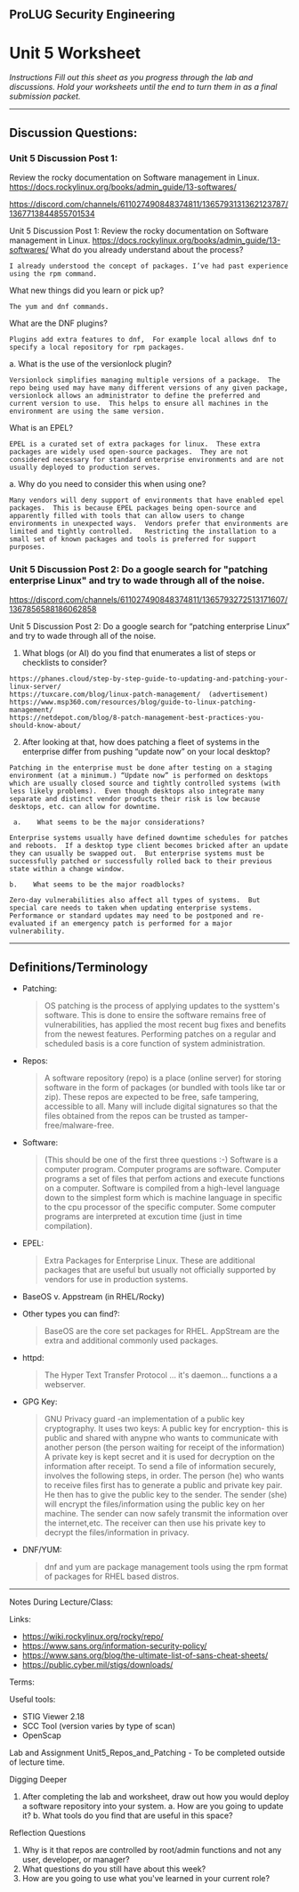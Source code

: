 ## ProLUG Security Engineering
# Unit 5 Worksheet

*Instructions*
*Fill out this sheet as you progress through the lab and discussions. Hold your worksheets until the end to turn them in as a final submission packet.*

---

## Discussion Questions:

### Unit 5 Discussion Post 1: 
Review the rocky documentation on Software management in Linux. https://docs.rockylinux.org/books/admin_guide/13-softwares/


https://discord.com/channels/611027490848374811/1365793131362123787/1367713844855701534

Unit 5 Discussion Post 1: Review the rocky documentation on Software management in Linux. https://docs.rockylinux.org/books/admin_guide/13-softwares/
What do you already understand about the process?

```I already understood the concept of packages. I’ve had past experience using the rpm command.```

What new things did you learn or pick up?

```The yum and dnf commands.```

What are the DNF plugins?

```Plugins add extra features to dnf,  For example local allows dnf to specify a local repository for rpm packages.```

a.    What is the use of the versionlock plugin?

```Versionlock simplifies managing multiple versions of a package.  The repo being used may have many different versions of any given package,  versionlock allows an administrator to define the preferred and current version to use.  This helps to ensure all machines in the environment are using the same version.```

What is an EPEL? 

```EPEL is a curated set of extra packages for linux.  These extra packages are widely used open-source packages.  They are not considered necessary for standard enterprise environments and are not usually deployed to production serves.```

a.    Why do you need to consider this when using one?

```Many vendors will deny support of environments that have enabled epel packages.  This is because EPEL packages being open-source and apparently filled with tools that can allow users to change environments in unexpected ways.  Vendors prefer that environments are limited and tightly controlled.   Restricting the installation to a small set of known packages and tools is preferred for support purposes.```


### Unit 5 Discussion Post 2: Do a google search for "patching enterprise Linux" and try to wade through all of the noise.


https://discord.com/channels/611027490848374811/1365793272513171607/1367856588186062858

Unit 5 Discussion Post 2: Do a google search for “patching enterprise Linux” and try to wade through all of  the noise.

1.    What blogs (or AI) do you find that enumerates a list of steps or checklists to consider?

```
https://phanes.cloud/step-by-step-guide-to-updating-and-patching-your-linux-server/
https://tuxcare.com/blog/linux-patch-management/  (advertisement)
https://www.msp360.com/resources/blog/guide-to-linux-patching-management/
https://netdepot.com/blog/8-patch-management-best-practices-you-should-know-about/

```

2.    After looking at that, how does patching a fleet of systems in the enterprise differ from pushing “update now” on your local desktop?

```
Patching in the enterprise must be done after testing on a staging environment (at a minimum.) “Update now” is performed on desktops which are usually closed source and tightly controlled systems (with less likely problems).  Even though desktops also integrate many separate and distinct vendor products their risk is low because desktops, etc. can allow for downtime.
```

     a.    What seems to be the major considerations?

```
Enterprise systems usually have defined downtime schedules for patches and reboots.  If a desktop type client becomes bricked after an update they can usually be swapped out.  But enterprise systems must be successfully patched or successfully rolled back to their previous state within a change window.
```

    b.    What seems to be the major roadblocks?

```
Zero-day vulnerabilities also affect all types of systems.  But special care needs to taken when updating enterprise systems.  Performance or standard updates may need to be postponed and re-evaluated if an emergency patch is performed for a major vulnerability.

```

---

## Definitions/Terminology
- Patching:

    >OS patching is the process of applying updates to the systtem's software.  This is done to ensire the software remains free of vulnerabilities, has applied the most recent bug fixes and benefits from the newest features.  Performing patches on a regular and scheduled basis is a core function of system administration.

- Repos:

    > A software repository (repo) is a place (online server) for storing software in the form of packages (or bundled with tools like tar or zip).  These repos are expected to be free, safe tampering, accessible to all.  Many will include digital signatures so that the files obtained from the repos can be trusted as tamper-free/malware-free.

- Software:

    > (This should be one of the first three questions :-)  Software is a computer program.  Computer programs are software. Computer programs a set of files that perfom actions and execute functions on a computer.  Software is compiled from a high-level language down to the simplest form which is machine language in specific to the cpu processor of the specific computer. Some computer programs are interpreted at excution time (just in time compilation).

- EPEL:

    > Extra Packages for Enterprise Linux.  These are additional packages that are useful but usually not officially supported by vendors for use in production systems.

- BaseOS v. Appstream (in RHEL/Rocky)
- Other types you can find?:
    > BaseOS are the core set packages for RHEL.  AppStream are the extra and additional commonly used packages.


- httpd:

    > The Hyper Text Transfer Protocol ... it's daemon... functions a a webserver.

- GPG Key:

    > GNU Privacy guard -an implementation of a public key cryptography.
    > It uses two keys:
    > A public key for encryption-  this is public and shared with anypne who wants to communicate with another person (the person waiting for receipt of the information)
    > A private key is kept secret and it is used for decryption on the information after receipt.
    > To send a file of information securely, involves the following steps, in order.
    > The person (he) who wants to receive files first has to generate a public and private key pair.
    > He then has to give the public key to the sender.
    > The sender (she) will encrypt the files/information using the public key on her machine.
    > The sender can now safely transmit the information over the internet,etc.
    > The receiver can then use his private key to decrypt the files/information in privacy.

- DNF/YUM:

    > dnf and yum are package management tools using the rpm format of packages for RHEL based distros.



---


Notes During Lecture/Class:

Links:
- https://wiki.rockylinux.org/rocky/repo/
- https://www.sans.org/information-security-policy/
- https://www.sans.org/blog/the-ultimate-list-of-sans-cheat-sheets/
- https://public.cyber.mil/stigs/downloads/

Terms:

Useful tools:
- STIG Viewer 2.18
- SCC Tool (version varies by type of scan)
- OpenScap

Lab and Assignment
Unit5_Repos_and_Patching - To be completed outside of lecture time.


Digging Deeper
1. After completing the lab and worksheet, draw out how you would deploy a software repository into your system.
    a. How are you going to update it?
    b. What tools do you find that are useful in this space?

Reflection Questions
1. Why is it that repos are controlled by root/admin functions and not any user, developer, or manager?
2. What questions do you still have about this week?
3. How are you going to use what you've learned in your current role?


